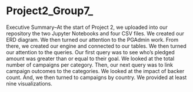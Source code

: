 # Project2_Group7_

Executive Summary–At the start of Project 2, we uploaded into our repository the two Jupyter Notebooks and four CSV files.  We created our ERD diagram.  We then turned our attention to the PGAdmin work.  From there, we created our engine and connected to our tables.  We then turned our attention to the queries.  Our first query was to see who’s pledged amount was greater than or equal to their goal.  We looked at the total number of campaigns per category.  Then, our next query was to link campaign outcomes to the categories.  We looked at the impact of backer count.  And, we then turned to campaigns by country.  We provided at least nine visualizations.
